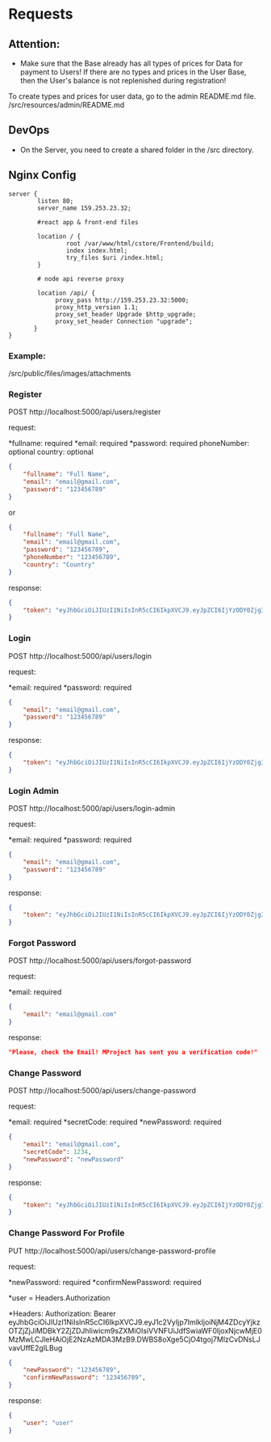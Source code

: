# Requests

## Attention:

* Make sure that the Base already has all types of prices for Data for payment to Users! If there are no types and prices in the User Base, then the User's balance is not replenished during registration!

To create types and prices for user data, go to the admin README.md file.
/src/resources/admin/README.md

## DevOps

* On the Server, you need to create a shared folder in the /src directory.

## Nginx Config

```nginx
server {
        listen 80;
        server_name 159.253.23.32;

        #react app & front-end files

        location / {
                root /var/www/html/cstore/Frontend/build;
                index index.html;
                try_files $uri /index.html;
        }

        # node api reverse proxy

        location /api/ {
             proxy_pass http://159.253.23.32:5000;
             proxy_http_version 1.1;
             proxy_set_header Upgrade $http_upgrade;
             proxy_set_header Connection "upgrade";
       }
}
```

### Example:

/src/public/files/images/attachments

### Register
POST http://localhost:5000/api/users/register

request:

*fullname: required
*email: required
*password: required
phoneNumber: optional
country: optional

```json
{
    "fullname": "Full Name",
    "email": "email@gmail.com",
    "password": "123456789"
}
```

or

```json
{
    "fullname": "Full Name",
    "email": "email@gmail.com",
    "password": "123456789",
    "phoneNumber": "123456789",
    "country": "Country"
}
```

response: 

```json
{
    "token": "eyJhbGciOiJIUzI1NiIsInR5cCI6IkpXVCJ9.eyJpZCI6IjYzODY0Zjg3ZTBlZTQ2ZTRiYmMyNTRlMiIsImlhdCI6MTY2OTc0NjU2NywiZXhwIjoxNjY5ODMyOTY3fQ.UkBMcOZlnEpZeq4ZlLMxYtjcPhuzmCLahfrWz-weX6Y"
}
```

### Login
POST http://localhost:5000/api/users/login

request:

*email: required
*password: required

```json
{
    "email": "email@gmail.com",
    "password": "123456789"
}
```

response:

```json
{
    "token": "eyJhbGciOiJIUzI1NiIsInR5cCI6IkpXVCJ9.eyJpZCI6IjYzODY0Zjg3ZTBlZTQ2ZTRiYmMyNTRlMiIsImlhdCI6MTY2OTc0NzI5MSwiZXhwIjoxNjY5ODMzNjkxfQ.pRfnpK00qvvhsVh715TT8HNXsLfgjYkqiAr44YI0urE"
}
```

### Login Admin
POST http://localhost:5000/api/users/login-admin

request:

*email: required
*password: required

```json
{
    "email": "email@gmail.com",
    "password": "123456789"
}
```

response:

```json
{
    "token": "eyJhbGciOiJIUzI1NiIsInR5cCI6IkpXVCJ9.eyJpZCI6IjYzODY0Zjg3ZTBlZTQ2ZTRiYmMyNTRlMiIsImlhdCI6MTY2OTc0NzI5MSwiZXhwIjoxNjY5ODMzNjkxfQ.pRfnpK00qvvhsVh715TT8HNXsLfgjYkqiAr44YI0urE"
}
```

### Forgot Password
POST http://localhost:5000/api/users/forgot-password

request:

*email: required

```json
{
    "email": "email@gmail.com"
}
```

response:

```json
"Please, check the Email! MProject has sent you a verification code!"
```

### Change Password
POST http://localhost:5000/api/users/change-password

request:

*email: required
*secretCode: required
*newPassword: required

```json
{
    "email": "email@gmail.com",
    "secretCode": 1234,
    "newPassword": "newPassword"
}
```

response:

```json
{
    "token": "eyJhbGciOiJIUzI1NiIsInR5cCI6IkpXVCJ9.eyJpZCI6IjYzODY0Zjg3ZTBlZTQ2ZTRiYmMyNTRlMiIsImlhdCI6MTY2OTc0NzI5MSwiZXhwIjoxNjY5ODMzNjkxfQ.pRfnpK00qvvhsVh715TT8HNXsLfgjYkqiAr44YI0urE"
}
```

### Change Password For Profile
PUT http://localhost:5000/api/users/change-password-profile

request:

*newPassword: required
*confirmNewPassword: required

*user = Headers.Authorization

*Headers:
Authorization: Bearer eyJhbGciOiJIUzI1NiIsInR5cCI6IkpXVCJ9.eyJ1c2VyIjp7ImlkIjoiNjM4ZDcyYjkzOTZjZjJiMDBkY2ZjZDJhIiwicm9sZXMiOlsiVVNFUiJdfSwiaWF0IjoxNjcwMjE0MzMwLCJleHAiOjE2NzAzMDA3MzB9.DWBS8oXge5CjO4tgoj7MlzCvDNsLJvavUffE2gILBug 

```json
{
    "newPassword": "123456789",
    "confirmNewPassword": "123456789",
}
```

response:

```json
{
    "user": "user"
}
```
